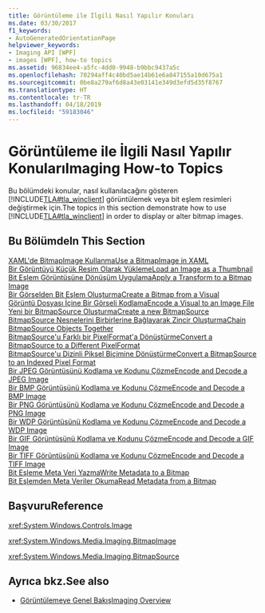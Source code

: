 ```yaml
---
title: Görüntüleme ile İlgili Nasıl Yapılır Konuları
ms.date: 03/30/2017
f1_keywords:
- AutoGeneratedOrientationPage
helpviewer_keywords:
- Imaging API [WPF]
- images [WPF], how-to topics
ms.assetid: 96834ee4-a5fc-4dd0-9948-b9bbc9437a5c
ms.openlocfilehash: 70294aff4c40bd5ae14b61e6a847155a10d675a1
ms.sourcegitcommit: 0be8a279af6d8a43e03141e349d3efd5d35f8767
ms.translationtype: HT
ms.contentlocale: tr-TR
ms.lasthandoff: 04/18/2019
ms.locfileid: "59183046"
---
```

# <a name="imaging-how-to-topics"></a><span data-ttu-id="38c14-102">Görüntüleme ile İlgili Nasıl Yapılır Konuları</span><span class="sxs-lookup"><span data-stu-id="38c14-102">Imaging How-to Topics</span></span>
<span data-ttu-id="38c14-103">Bu bölümdeki konular, nasıl kullanılacağını gösteren [!INCLUDE[TLA#tla_winclient](../../../../includes/tlasharptla-winclient-md.md)] görüntülemek veya bit eşlem resimleri değiştirmek için.</span><span class="sxs-lookup"><span data-stu-id="38c14-103">The topics in this section demonstrate how to use [!INCLUDE[TLA#tla_winclient](../../../../includes/tlasharptla-winclient-md.md)] in order to display or alter bitmap images.</span></span>  
  
## <a name="in-this-section"></a><span data-ttu-id="38c14-104">Bu Bölümde</span><span class="sxs-lookup"><span data-stu-id="38c14-104">In This Section</span></span>  
 [<span data-ttu-id="38c14-105">XAML'de BitmapImage Kullanma</span><span class="sxs-lookup"><span data-stu-id="38c14-105">Use a BitmapImage in XAML</span></span>](how-to-use-a-bitmapimage.md)  
 [<span data-ttu-id="38c14-106">Bir Görüntüyü Küçük Resim Olarak Yükleme</span><span class="sxs-lookup"><span data-stu-id="38c14-106">Load an Image as a Thumbnail</span></span>](how-to-load-an-image-as-a-thumbnail.md)  
 [<span data-ttu-id="38c14-107">Bit Eşlem Görüntüsüne Dönüşüm Uygulama</span><span class="sxs-lookup"><span data-stu-id="38c14-107">Apply a Transform to a Bitmap Image</span></span>](how-to-apply-a-transform-to-a-bitmapimage.md)  
 [<span data-ttu-id="38c14-108">Bir Görselden Bit Eşlem Oluşturma</span><span class="sxs-lookup"><span data-stu-id="38c14-108">Create a Bitmap from a Visual</span></span>](how-to-create-a-bitmap-from-a-visual.md)  
 [<span data-ttu-id="38c14-109">Görüntü Dosyası İçine Bir Görseli Kodlama</span><span class="sxs-lookup"><span data-stu-id="38c14-109">Encode a Visual to an Image File</span></span>](how-to-encode-a-visual-to-an-image-file.md)  
 [<span data-ttu-id="38c14-110">Yeni bir BitmapSource Oluşturma</span><span class="sxs-lookup"><span data-stu-id="38c14-110">Create a new BitmapSource</span></span>](how-to-create-a-new-bitmapsource.md)  
 [<span data-ttu-id="38c14-111">BitmapSource Nesnelerini Birbirlerine Bağlayarak Zincir Oluşturma</span><span class="sxs-lookup"><span data-stu-id="38c14-111">Chain BitmapSource Objects Together</span></span>](how-to-chain-bitmapsource-objects-together.md)  
 [<span data-ttu-id="38c14-112">BitmapSource'u Farklı bir PixelFormat'a Dönüştürme</span><span class="sxs-lookup"><span data-stu-id="38c14-112">Convert a BitmapSource to a Different PixelFormat</span></span>](how-to-convert-a-bitmapsource-to-a-different-pixelformat.md)  
 [<span data-ttu-id="38c14-113">BitmapSource'u Dizinli Piksel Biçimine Dönüştürme</span><span class="sxs-lookup"><span data-stu-id="38c14-113">Convert a BitmapSource to an Indexed Pixel Format</span></span>](how-to-convert-a-bitmapsource-to-an-indexed-pixel-format.md)  
 [<span data-ttu-id="38c14-114">Bir JPEG Görüntüsünü Kodlama ve Kodunu Çözme</span><span class="sxs-lookup"><span data-stu-id="38c14-114">Encode and Decode a JPEG Image</span></span>](how-to-encode-and-decode-a-jpeg-image.md)  
 [<span data-ttu-id="38c14-115">Bir BMP Görüntüsünü Kodlama ve Kodunu Çözme</span><span class="sxs-lookup"><span data-stu-id="38c14-115">Encode and Decode a BMP Image</span></span>](how-to-encode-and-decode-a-bmp-image.md)  
 [<span data-ttu-id="38c14-116">Bir PNG Görüntüsünü Kodlama ve Kodunu Çözme</span><span class="sxs-lookup"><span data-stu-id="38c14-116">Encode and Decode a PNG Image</span></span>](how-to-encode-and-decode-a-png-image.md)  
 [<span data-ttu-id="38c14-117">Bir WDP Görüntüsünü Kodlama ve Kodunu Çözme</span><span class="sxs-lookup"><span data-stu-id="38c14-117">Encode and Decode a WDP Image</span></span>](how-to-encode-and-decode-a-wdp-image.md)  
 [<span data-ttu-id="38c14-118">Bir GIF Görüntüsünü Kodlama ve Kodunu Çözme</span><span class="sxs-lookup"><span data-stu-id="38c14-118">Encode and Decode a GIF Image</span></span>](how-to-encode-and-decode-a-gif-image.md)  
 [<span data-ttu-id="38c14-119">Bir TIFF Görüntüsünü Kodlama ve Kodunu Çözme</span><span class="sxs-lookup"><span data-stu-id="38c14-119">Encode and Decode a TIFF Image</span></span>](how-to-encode-and-decode-a-tiff-image.md)  
 [<span data-ttu-id="38c14-120">Bit Eşleme Meta Veri Yazma</span><span class="sxs-lookup"><span data-stu-id="38c14-120">Write Metadata to a Bitmap</span></span>](how-to-write-metadata-to-a-bitmap.md)  
 [<span data-ttu-id="38c14-121">Bit Eşlemden Meta Veriler Okuma</span><span class="sxs-lookup"><span data-stu-id="38c14-121">Read Metadata from a Bitmap</span></span>](how-to-read-metadata-from-a-bitmap.md)  
  
## <a name="reference"></a><span data-ttu-id="38c14-122">Başvuru</span><span class="sxs-lookup"><span data-stu-id="38c14-122">Reference</span></span>  
 <xref:System.Windows.Controls.Image>  
  
 <xref:System.Windows.Media.Imaging.BitmapImage>  
  
 <xref:System.Windows.Media.Imaging.BitmapSource>  
  
## <a name="see-also"></a><span data-ttu-id="38c14-123">Ayrıca bkz.</span><span class="sxs-lookup"><span data-stu-id="38c14-123">See also</span></span>

- [<span data-ttu-id="38c14-124">Görüntülemeye Genel Bakış</span><span class="sxs-lookup"><span data-stu-id="38c14-124">Imaging Overview</span></span>](imaging-overview.md)
